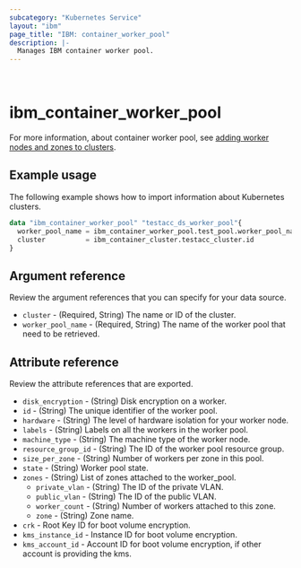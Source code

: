 ```yaml
---
subcategory: "Kubernetes Service"
layout: "ibm"
page_title: "IBM: container_worker_pool"
description: |-
  Manages IBM container worker pool.
---
```

​
# ibm_container_worker_pool
For more information, about container worker pool, see [adding worker nodes and zones to clusters](https://cloud.ibm.com/docs/containers?topic=containers-add_workers).
​
## Example usage
The following example shows how to import information about Kubernetes clusters.

```terraform
data "ibm_container_worker_pool" "testacc_ds_worker_pool"{
  worker_pool_name = ibm_container_worker_pool.test_pool.worker_pool_name
  cluster          = ibm_container_cluster.testacc_cluster.id
}
```
## Argument reference
Review the argument references that you can specify for your data source. 

- `cluster` - (Required, String) The name or ID of the cluster.
- `worker_pool_name` - (Required, String) The name of the worker pool that need to be retrieved.

## Attribute reference
Review the attribute references that are exported.

- `disk_encryption` - (String) Disk encryption on a worker.
- `id` - (String) The unique identifier of the worker pool. 
- `hardware` - (String) The level of hardware isolation for your worker node.
- `labels` - (String) Labels on all the workers in the worker pool.
- `machine_type` - (String) The machine type of the worker node.
- `resource_group_id` - (String) The ID of the worker pool resource group.
- `size_per_zone` - (String) Number of workers per zone in this pool.
- `state` - (String) Worker pool state. 
- `zones` - (String) List of zones attached to the worker_pool.
	- `private_vlan` - (String) The ID of the private VLAN.
	- `public_vlan` - (String) The ID of the public VLAN.
	- `worker_count` - (String) Number of workers attached to this zone.
  - `zone` - (String) Zone name.
- `crk` - Root Key ID for boot volume encryption.
- `kms_instance_id` - Instance ID for boot volume encryption.
- `kms_account_id` - Account ID for boot volume encryption, if other account is providing the kms.
